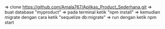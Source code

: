 => clone https://github.com/Amala767/Aplikas_Product_Sederhana.git
=> buat database "myproduct"
=> pada terminal ketik "npm install"
=> kemudian migrate dengan cara ketik "sequelize db:migrate"
=> run dengan ketik npm start
